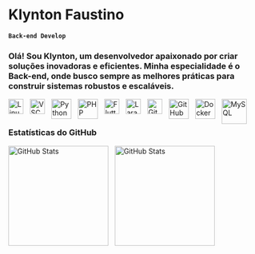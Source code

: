 # Klynton Faustino

**``Back-end Develop ``**<br/>
### Olá! Sou Klynton, um desenvolvedor apaixonado por criar soluções inovadoras e eficientes. Minha especialidade é o Back-end, onde busco sempre as melhores práticas para construir sistemas robustos e escaláveis.

<div>
    <img 
        align="left"
        alt="Linux"
        title="Linux"
        width="30px"
        style="padding-right:10px;"
        src="https://cdn.jsdelivr.net/gh/devicons/devicon@latest/icons/linux/linux-original.svg"
    />      
    <img 
        align="left"
        alt="VSCode"
        title="VSCode"
        width="30px"
        style="padding-right:10px;"
        src="https://cdn.jsdelivr.net/gh/devicons/devicon@latest/icons/vscode/vscode-original.svg"
    />     
    <img 
        align="left"
        alt="Python"
        title="Python"
        width="40px"
        style="padding-right:10px;"
        src="https://cdn.jsdelivr.net/gh/devicons/devicon@latest/icons/python/python-original-wordmark.svg"
    />
    <img 
        align="left"
        alt="PHP"
        title="PHP"
        width="40px"
        style="padding-right:10px;"
        src="https://cdn.jsdelivr.net/gh/devicons/devicon@latest/icons/php/php-original.svg" 
    />
    <img 
        align="left"
        alt="Flutter"
        title="Flutter"
        width="30px"
        style="padding-right:10px;"
        src="https://cdn.jsdelivr.net/gh/devicons/devicon@latest/icons/flutter/flutter-original.svg" 
    />
        <img
        align="left"
        alt="Laravel"
        title="Laravel"
        width="30px"
        style="padding-right:10px;"
        src="https://cdn.jsdelivr.net/gh/devicons/devicon@latest/icons/laravel/laravel-original.svg" 
    />
    <img
        align="left"
        alt="Git"
        title="Git"
        width="30px"
        style="padding-right:10px;"
        src="https://cdn.jsdelivr.net/gh/devicons/devicon@latest/icons/git/git-original.svg"                 
    />
    <img
        align="left"
        alt="GitHub"
        title="GitHub"
        width="40px"
        style="padding-right:10px;" 
        src="https://cdn.jsdelivr.net/gh/devicons/devicon@latest/icons/github/github-original-wordmark.svg" 
    />
    <img 
        align="left"
        alt="Docker"
        title="Docker"
        width="40px"
        style="padding-right:10px;"
        src="https://cdn.jsdelivr.net/gh/devicons/devicon@latest/icons/docker/docker-original-wordmark.svg"
    />
    <img
        align="left"
        alt="MySQL"
        title="MySQL"
        width="50px"
        style="padding-right:10px;"
        src="https://cdn.jsdelivr.net/gh/devicons/devicon@latest/icons/mysql/mysql-original-wordmark.svg"
    />
</div>

<br/>
<br/> 

### Estatísticas do GitHub

<img
    align="left"
    alt="GitHub Stats"
    height="200px"
    style="padding-right:10px;"
    src="https://github-readme-stats.vercel.app/api?username=klyntonfaustino&show_icons=true&theme=highcontrast&locale=pt-br"
/>  

<img
    align="left"
    alt="GitHub Stats"
    height="200px"
    style="padding-right:10px;"
    src="https://github-readme-stats.vercel.app/api/top-langs/?username=klyntonfaustino&theme=highcontrast&layout=compact&custom_title=Tecnologias&langs_count=10"
/>           

